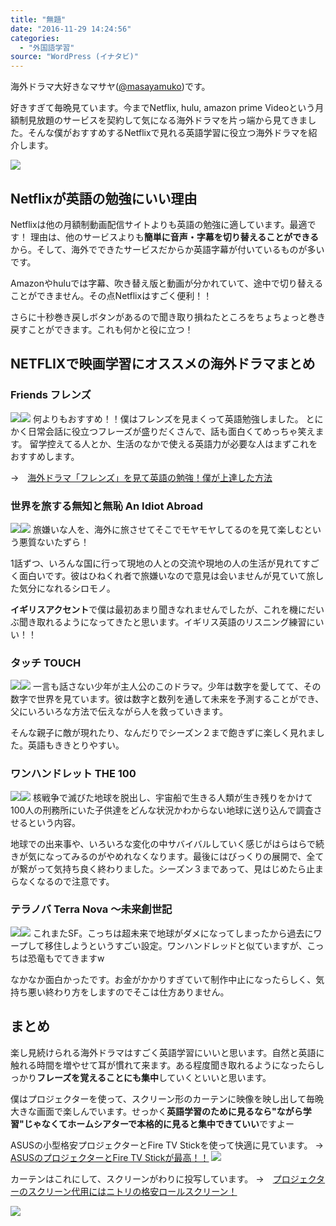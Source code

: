 ```yaml
---
title: "無題"
date: "2016-11-29 14:24:56"
categories:
  - "外国語学習"
source: "WordPress (イナタビ)"
---
```


海外ドラマ大好きなマサヤ([@masayamuko](https://twitter.com/MasayaMuko))です。

好きすぎて毎晩見ています。今までNetflix, hulu, amazon prime Videoという月額制見放題のサービスを契約して気になる海外ドラマを片っ端から見てきました。そんな僕がおすすめするNetflixで見れる英語学習に役立つ海外ドラマを紹介します。

![](https://masayamuko.com/wp/wp-content/uploads/2016/09/Netflix_Logo_DigitalVideo-1024x576.png)

## Netflixが英語の勉強にいい理由

Netflixは他の月額制動画配信サイトよりも英語の勉強に適しています。最適です！
理由は、他のサービスよりも**簡単に音声・字幕を切り替えることができる**から。そして、海外でできたサービスだからか英語字幕が付いているものが多いです。

Amazonやhuluでは字幕、吹き替え版と動画が分かれていて、途中で切り替えることができません。その点Netflixはすごく便利！！

さらに十秒巻き戻しボタンがあるので聞き取り損ねたところをちょちょっと巻き戻すことができます。これも何かと役に立つ！

## NETFLIXで映画学習にオススメの海外ドラマまとめ
### Friends フレンズ
[![](//ws-fe.amazon-adsystem.com/widgets/q?_encoding=UTF8&ASIN=B00SF1F894&Format=_SL250_&ID=AsinImage&MarketPlace=JP&ServiceVersion=20070822&WS=1&tag=msymk-22)](https://www.amazon.co.jp/100-%E3%83%8F%E3%83%B3%E3%83%89%E3%83%AC%E3%83%83%E3%83%89-%E3%80%88%E3%83%95%E3%82%A1%E3%83%BC%E3%82%B9%E3%83%88%E3%83%BB%E3%82%B7%E3%83%BC%E3%82%BA%E3%83%B3%E3%80%89-%E3%82%B3%E3%83%B3%E3%83%97%E3%83%AA%E3%83%BC%E3%83%88%E3%83%BB%E3%83%9C%E3%83%83%E3%82%AF%E3%82%B9-DVD/dp/B00SF1F894/ref=as_li_ss_il?s=instant-video&ie=UTF8&qid=1480396279&sr=8-3&keywords=%E3%83%AF%E3%83%B3%E3%83%8F%E3%83%B3%E3%83%89%E3%83%AC%E3%83%83%E3%83%89&linkCode=li3&tag=msymk-22&linkId=7be9fda3dcf5bf09c7195efd0862b13a)![](https://ir-jp.amazon-adsystem.com/e/ir?t=msymk-22&l=li3&o=9&a=B00SF1F894)
何よりもおすすめ！！僕はフレンズを見まくって英語勉強しました。
とにかく日常会話に役立つフレーズが盛りだくさんで、話も面白くてめっちゃ笑えます。
留学控えてる人とか、生活のなかで使える英語力が必要な人はまずこれをおすすめします。

→　[海外ドラマ「フレンズ」を見て英語の勉強！僕が上達した方法](https://masayamuko.com/friends-eigo/)

### 世界を旅する無知と無恥 An Idiot Abroad
[![](//ws-fe.amazon-adsystem.com/widgets/q?_encoding=UTF8&ASIN=B01I06QNWE&Format=_SL250_&ID=AsinImage&MarketPlace=JP&ServiceVersion=20070822&WS=1&tag=msymk-22)](https://www.amazon.co.jp/Idiot-Abroad-DVD-Karl-Pilkington/dp/B01I06QNWE/ref=as_li_ss_il?s=instant-video&ie=UTF8&qid=1480396442&sr=8-5&keywords=An+Idiot+Abroad&linkCode=li3&tag=msymk-22&linkId=21dfe8b7059fd6f8dca02740835690e3)![](https://ir-jp.amazon-adsystem.com/e/ir?t=msymk-22&l=li3&o=9&a=B01I06QNWE)
旅嫌いな人を、海外に旅させてそこでモヤモヤしてるのを見て楽しむという悪質ないたずら！

1話ずつ、いろんな国に行って現地の人との交流や現地の人の生活が見れてすごく面白いです。彼はひねくれ者で旅嫌いなので意見は会いませんが見ていて旅した気分になれるシロモノ。

**イギリスアクセント**で僕は最初あまり聞きなれませんでしたが、これを機にだいぶ聞き取れるようになってきたと思います。イギリス英語のリスニング練習にいい！！

### タッチ TOUCH
[![](//ws-fe.amazon-adsystem.com/widgets/q?_encoding=UTF8&ASIN=B00FA1EDUM&Format=_SL250_&ID=AsinImage&MarketPlace=JP&ServiceVersion=20070822&WS=1&tag=msymk-22)](https://www.amazon.co.jp/TOUCH-%E3%82%BF%E3%83%83%E3%83%81-DVD%E3%82%B3%E3%83%AC%E3%82%AF%E3%82%BF%E3%83%BC%E3%82%BABOX2-%E3%82%AD%E3%83%BC%E3%83%95%E3%82%A1%E3%83%BC%E3%83%BB%E3%82%B5%E3%82%B6%E3%83%BC%E3%83%A9%E3%83%B3%E3%83%89/dp/B00FA1EDUM/ref=as_li_ss_il?s=dvd&ie=UTF8&qid=1480396515&sr=1-4&keywords=%E3%82%BF%E3%83%83%E3%83%81&linkCode=li3&tag=msymk-22&linkId=0f3850f1f4e2c15c101cfe37c8d1004d)![](https://ir-jp.amazon-adsystem.com/e/ir?t=msymk-22&l=li3&o=9&a=B00FA1EDUM)
一言も話さない少年が主人公のこのドラマ。少年は数字を愛してて、その数字で世界を見ています。彼は数字と数列を通して未来を予測することができ、父にいろいろな方法で伝えながら人を救っていきます。

そんな親子に敵が現れたり、なんだりでシーズン２まで飽きずに楽しく見れました。英語もききとりやすい。

### ワンハンドレット THE 100 
[![](//ws-fe.amazon-adsystem.com/widgets/q?_encoding=UTF8&ASIN=B00SF1F894&Format=_SL250_&ID=AsinImage&MarketPlace=JP&ServiceVersion=20070822&WS=1&tag=msymk-22)](https://www.amazon.co.jp/100-%E3%83%8F%E3%83%B3%E3%83%89%E3%83%AC%E3%83%83%E3%83%89-%E3%80%88%E3%83%95%E3%82%A1%E3%83%BC%E3%82%B9%E3%83%88%E3%83%BB%E3%82%B7%E3%83%BC%E3%82%BA%E3%83%B3%E3%80%89-%E3%82%B3%E3%83%B3%E3%83%97%E3%83%AA%E3%83%BC%E3%83%88%E3%83%BB%E3%83%9C%E3%83%83%E3%82%AF%E3%82%B9-DVD/dp/B00SF1F894/ref=as_li_ss_il?s=instant-video&ie=UTF8&qid=1480396279&sr=8-3&keywords=%E3%83%AF%E3%83%B3%E3%83%8F%E3%83%B3%E3%83%89%E3%83%AC%E3%83%83%E3%83%89&linkCode=li3&tag=msymk-22&linkId=7be9fda3dcf5bf09c7195efd0862b13a)![](https://ir-jp.amazon-adsystem.com/e/ir?t=msymk-22&l=li3&o=9&a=B00SF1F894)
核戦争で滅びた地球を脱出し、宇宙船で生きる人類が生き残りをかけて100人の刑務所にいた子供達をどんな状況かわからない地球に送り込んで調査させるという内容。

地球での出来事や、いろいろな変化の中サバイバルしていく感じがはらはらで続きが気になってみるのがやめれなくなります。最後にはびっくりの展開で、全てが繋がって気持ち良く終わりました。シーズン３まであって、見はじめたら止まらなくなるので注意です。

### テラノバ Terra Nova 〜未来創世記
[![](//ws-fe.amazon-adsystem.com/widgets/q?_encoding=UTF8&ASIN=B014GL4VQW&Format=_SL250_&ID=AsinImage&MarketPlace=JP&ServiceVersion=20070822&WS=1&tag=msymk-22)](https://www.amazon.co.jp/8500%E4%B8%87%E5%B9%B4%E5%89%8D%E3%81%B8%E3%81%AE%E6%97%85-Part-1/dp/B014GL4VQW/ref=as_li_ss_il?s=instant-video&ie=UTF8&qid=1480396210&sr=8-6&keywords=%E3%83%86%E3%83%A9%E3%83%8E%E3%83%90&linkCode=li3&tag=msymk-22&linkId=2840dc142a2a9406286ba1f1415b4dc9)![](https://ir-jp.amazon-adsystem.com/e/ir?t=msymk-22&l=li3&o=9&a=B014GL4VQW)
これまたSF。こっちは超未来で地球がダメになってしまったから過去にワープして移住しようというすごい設定。ワンハンドレッドと似ていますが、こっちは恐竜もでてきますw

なかなか面白かったです。お金がかかりすぎていて制作中止になったらしく、気持ち悪い終わり方をしますのでそこは仕方ありません。

## まとめ

楽し見続けられる海外ドラマはすごく英語学習にいいと思います。自然と英語に触れる時間を増やせて耳が慣れて来ます。ある程度聞き取れるようになったらしっかり**フレーズを覚えることにも集中**していくといいと思います。

僕はプロジェクターを使って、スクリーン形のカーテンに映像を映し出して毎晩大きな画面で楽しんでいます。せっかく**英語学習のために見るなら"ながら学習"じゃなくてホームシアターで本格的に見ると集中できていい**ですよー

ASUSの小型格安プロジェクターとFire TV Stickを使って快適に見ています。
→ [ASUSのプロジェクターとFire TV Stickが最高！！](https://masayamuko.com/asus-projecter/)
![](https://masayamuko.com/wp/wp-content/uploads/2016/03/写真-2016-03-20-14-11-35.jpg)

カーテンはこれにして、スクリーンがわりに投写しています。
→　[プロジェクターのスクリーン代用にはニトリの格安ロールスクリーン！](https://masayamuko.com/projector-screen-nitori/)

![](https://masayamuko.com/wp/wp-content/uploads/2016/08/IMG_20160818_220559.jpg)